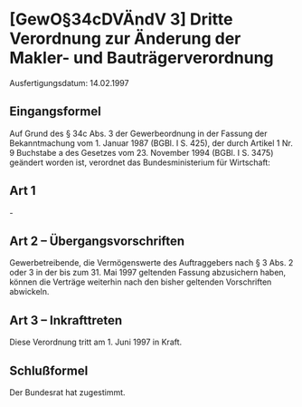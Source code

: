 # [GewO§34cDVÄndV 3] Dritte Verordnung zur Änderung der Makler- und Bauträgerverordnung

Ausfertigungsdatum: 14.02.1997

 

## Eingangsformel

Auf Grund des § 34c Abs. 3 der Gewerbeordnung in der Fassung der Bekanntmachung vom 1. Januar 1987 (BGBl. I S. 425), der durch Artikel 1 Nr. 9 Buchstabe a des Gesetzes vom 23. November 1994 (BGBl. I S. 3475) geändert worden ist, verordnet das Bundesministerium für Wirtschaft:


## Art 1

\-


## Art 2 – Übergangsvorschriften

Gewerbetreibende, die Vermögenswerte des Auftraggebers nach § 3 Abs. 2 oder 3 in der bis zum 31. Mai 1997 geltenden Fassung abzusichern haben, können die Verträge weiterhin nach den bisher geltenden Vorschriften abwickeln.


## Art 3 – Inkrafttreten

Diese Verordnung tritt am 1. Juni 1997 in Kraft.


## Schlußformel

Der Bundesrat hat zugestimmt.

